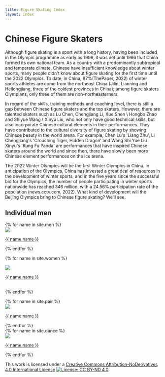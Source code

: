 ```yaml
---
title: Figure Skating Index
layout: index
---
```

<h1>Chinese Figure Skaters</h1>


<p class="para">Although figure skating is a sport with a long history, having been included in the Olympic programme as early as 1908, it was not until 1986 that China formed its own national team. As a country with a predominantly subtropical and temperate climate, Chinese have insufficient knowledge about winter sports, many people didn't know about figure skating for the first time until the 2022 Olympics. To date, in China, 87%(ThePaper, 2022) of winter sports athletes are come from the northeast China (Jilin, Liaoning and Heilongjiang, three of the coldest provinces in China); among figure skaters Olympians, only three of them are non-northeasterners. 
</p>

<p class="para">In regard of the skills, training methods and coaching level, there is still a gap between Chinese figure skaters and the top skaters. However, there are talented skaters such as Lu Chen, Chengjiang Li, Xue Shen \ Hongbo Zhao and Shiyue Wang \ Xinyu Liu, who not only have good technical skills, but also incorporate Chinese cultural elements in their performances. They have contributed to the cultural diversity of figure skating by showing Chinese beauty in the world arena. For example, Chen Lu's 'Liang Zhu', Li Chengjiang's 'Crouching Tiger, Hidden Dragon' and Wang Shi Yue Liu Xinyu's 'Kung Fu Panda' are performances that have inspired Chinese skaters around the world and since then, there have slowly been more Chinese element performances on the ice arena.
</p>

<p class="para">The 2022 Winter Olympics will be the first Winter Olympics in China. In anticipation of the Olympics, China has invested a great deal of resources in the development of winter sports, and in the five years since the successful bid for the Olympics, the number of people participating in winter sports nationwide has reached 346 million, with a 24.56% participation rate of the population (news.cctv.com, 2022). What kind of development will the Beijing Olympics bring to Chinese figure skating? We’ll see.
</p>

<h2>Individual men</h2>
<div class="line2"></div>
    
<div class="gallary">  
    {% for name in site.men %}
        <div class="card">
         <a href = "{{ name.url | relative_url }}"><img src="{{ name.img-url }}"></a>
         <p class="card-name"><a href = "{{ name.url | relative_url }}">{{ name.name }}</a></p>
 </div>   
{% endfor %} 
</div>  

<div class="line2"></div>
    
<div class="gallary">  

{% for name in site.women %}
          <div class="card">
            <a href = "{{ name.url | relative_url }}"><img src="{{ name.img-url }}"></a>
            <p class="card-name"><a href = "{{ name.url | relative_url }}">{{ name.name }}</a></p>
          </div>    
{% endfor %}
</div>  

<div class="line2"></div>
    
<div class="gallary">  
{% for name in site.pair %}
   <div class="card">
     <a href = "{{ name.url | relative_url }}"><img src="{{ name.img-url }}"></a>
     <p class="card-name"><a href = "{{ name.url | relative_url }}">{{ name.name }}</a></p>
    </div>  
{% endfor %}
</div>  

<div class="line2"></div>
    
<div class="gallary">  
{% for name in site.dance %}
        <div class="card">
          <a href = "{{ name.url | relative_url }}"><img src="{{ name.img-url }}"></a>
          <p class="card-name"><a href = "{{ name.url | relative_url }}">{{ name.name }}</a></p>
        </div>   
{% endfor %}
</div>  



This work is licensed under a
[Creative Commons Attribution-NoDerivatives 4.0 International License](https://creativecommons.org/licenses/by-nd/4.0/)
[![License: CC BY-ND 4.0](https://img.shields.io/badge/License-CC_BY--ND_4.0-lightgrey.svg)](https://creativecommons.org/licenses/by-nd/4.0/)


